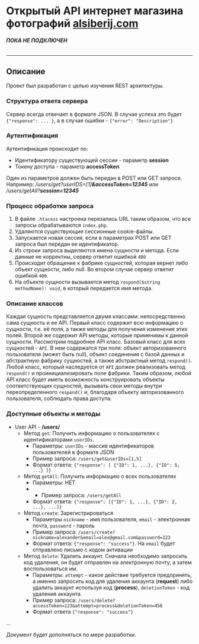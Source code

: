 # Открытый API интернет магазина фотографий [alsiberij.com](https://alsiberij.com)

###### **ПОКА НЕ ПОДКЛЮЧЕН**
___
## Описание

Проект был разработан с целью изучения REST архитектуры.

### Структура ответа сервера

Сервер всегда отвечает в формате JSON.
В случае успеха это будет `{"response": ... }`, а в случае ошибки - 
`{"error": "Description"}`

### Аутентификация

Аутентификация происходит по:
- Идентификатору существующей сессии - параметр **session**
- Токену доступа - параметр **accessToken**

Один из параметров должен быть передан в POST или GET запросе. Например: _/users/get?userIDS=[1]**&accessToken=12345**_
или _/users/getAll?**session=12345**_

### Процесс обработки запроса

1. В файле `.htacess` настроена перезапись URL таким образом, что все запросы обрабатываются
   `index.php`.
2. Удаляются существующие сессионные cookie-файлы.
3. Запускается новая сессия, если в параметрах POST или GET запроса был передан ее идентификатор.
4. Из строки запроса выделяются имена сущности и метода. Если данные не корректны, сервер ответит ошибкой
`400`
5. Происходит обращение к фабрике сущностей, которая вернет либо объект сущности, либо null.
Во втором случае сервер ответит ошибкой `400`.
6. На объекте сущности вызывается метод `respond($string methodName): void`, в который передается
имя метода.

### Описание классов

Каждая сущность представляется двумя классами: непосредственно сама сущность и ее API.
Первый класс содержит всю информацию о сущности, т.е. её поля, а также методы для получения изменения
этих полей. Второй же содержит API методы, которые применимы к данной сущности. Рассмотрим подробнее API класс. Базовый
класс для всех сущностей - `API`. В нем содержатся три поля: объект авторизованного пользователя (может быть null),
объект соединения с базой данных и абстрактную фабрику сущностей, а также абстрактный метод `respond()`. Любой класс,
который наследуется от `API` должен реализовать метод `respond()` и проинициализировать поле фабрики. Таким образом,
любой API класс будет иметь возможность конструировать объекты соответствующих сущностей, вызывать свои методы внутри
переопределенного `respond()` и, благодаря объекту авторизованного пользователя, соблюдать права доступа.

### Доступные объекты и методы

- User API -  **/users/**
    - Метод `get`: Получить информацию о пользователях с идентификаторами `userIDs`.
        - Параметры: `userIDs` - массив идентификаторов пользователей в формате JSON
        - Пример запроса: `/users/get&userIDs=[1,5]`
        - Формат ответа: `{"response": [ {"ID": 1, ...}, {"ID": 5, ...} ]}`
    - Метод `getAll`: Получить информацию о всех пользователях
        - Параметры: НЕТ
        - - Пример запроса: `/users/getAll`
        - Формат ответа: `{"response": [{"ID": 1, ...}, {"ID": 2, ...}, ...]}`
    - Метод `create`: Зарегистрироваться
        - Параметры `nickname` - имя пользователя, `email` - электронная почта, `password` - пароль
        - Пример запроса: `/users/create?nickname=alexander&email=alex@gmail.com&password=123`
        - Формат ответа: `{"response": "success"}`. На `email` будет отправлено письмо с кодом активации
    - Метод `delete`: Удалить аккаунт. Сначала необходимо запросить код удаления, он будет отправлен на электронную
      почту, а затем воспользоваться им.
        - Параметры: `attempt` - какое действие требуется предпринять, а именно запросить код для удаления аккаунта
          (**request**) либо удалить аккаунт используя код (**process**), `deletionToken` - код удаления аккаунта.
        - Пример запроса: `/users/delete?accessToken=123&attempt=process&deletionToken=456`
        - Формат ответа `{"response": "success"}`


...

Документ будет дополняться по мере разработки.